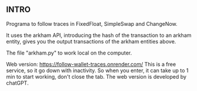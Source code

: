 ## INTRO

Programa to follow traces in FixedFloat, SimpleSwap and ChangeNow.

It uses the arkham API, introducing the hash of the transaction to an arkham entity, gives you the output transactions of the arkham entities above.

The file "arkham.py" to work local on the computer.

Web version: https://follow-wallet-traces.onrender.com/ 
This is a free service, so it go down with inactivity. So when you enter, it can take up to 1 min to start working, don't close the tab.
The web version is developed by chatGPT.